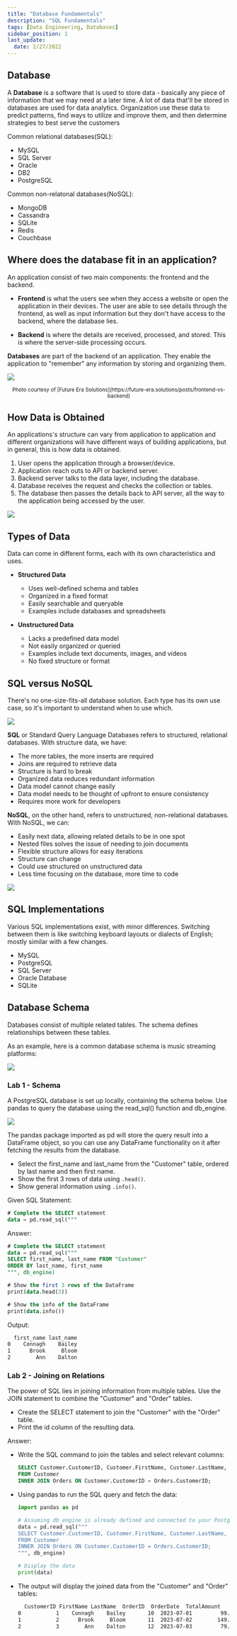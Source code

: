 ```yaml
---
title: "Database Fundamentals"
description: "SQL Fundamentals"
tags: [Data Engineering, Databases]
sidebar_position: 1
last_update:
  date: 2/27/2022
---
```



## Database 

A **Database** is a software that is used to store data - basically any piece of information that we may need at a later time. A lot of data that'll be stored in databases are used for data analytics. Organization use these data to predict patterns, find ways to utilize and improve them, and then determine strategies to best serve the customers

Common relational databases(SQL):

- MySQL
- SQL Server
- Oracle 
- DB2
- PostgreSQL

Common non-relatonal databases(NoSQL):

- MongoDB
- Cassandra
- SQLite
- Redis
- Couchbase

## Where does the database fit in an application?

An application consist of two main components: the frontend and the backend. 

- **Frontend** is what the users see when they access a website or open the application in their devices. The user are able to see details through the frontend, as well as input information but they don't have access to the backend, where the database lies.

- **Backend** is where the details are received, processed, and stored. This is where the server-side processing occurs. 

**Databases** are part of the backend of an application. They enable the application to "remember" any information by storing and organizing them.

<div class="img-center"> 

![](/img/docs/db-backendfrontend.png)

</div>

<center><small>Photo courtesy of [Future Era Solutions](https://future-era.solutions/posts/frontend-vs-backend) </small></center>


## How Data is Obtained 

An applications's structure can vary from application to application and different organizations will have different ways of building applications, but in general, this is how data is obtained. 

1. User opens the application through a browser/device.
2. Application reach outs to API or backend server.
3. Backend server talks to the data layer, including the database.
4. Database receives the request and checks the collection or tables.
5. The database then passes the details back to API server, all the way to the application being accessed by the user.


<div class="img-center"> 

![](/img/docs/db-howdataisobtained.png)

</div>



## Types of Data

Data can come in different forms, each with its own characteristics and uses.

- **Structured Data**

  - Uses well-defined schema and tables
  - Organized in a fixed format
  - Easily searchable and queryable
  - Examples include databases and spreadsheets

- **Unstructured Data**

  - Lacks a predefined data model
  - Not easily organized or queried
  - Examples include text documents, images, and videos
  - No fixed structure or format

## SQL versus NoSQL

There's no one-size-fits-all database solution. Each type has its own use case, so it's important to understand when to use which.


<div class="img-center"> 

![](/img/docs/db-sql-vs-nosql.png)

</div> 

**SQL** or Standard Query Language Databases refers to structured, relational databases. With structure data, we have:

- The more tables, the more inserts are required 
- Joins are required to retrieve data
- Structure is hard to break
- Organized data reduces redundant information
- Data model cannot change easily
- Data model needs to be thought of upfront to ensure consistency 
- Requires more work for developers

**NoSQL**, on the other hand, refers to unstructured, non-relational databases. With NoSQL, we can:

- Easily next data, allowing related details to be in one spot
- Nested files solves the issue of needing to join documents 
- Flexible structure allows for easy iterations
- Structure can change
- Could use structured on unstructured data
- Less time focusing on the database, more time to code

 
<div class="img-center">

![](/img/docs/dbsqlnosqlnotacompetition.png)

</div> 



## SQL Implementations

Various SQL implementations exist, with minor differences. Switching between them is like switching keyboard layouts or dialects of English; mostly similar with a few changes.

- MySQL
- PostgreSQL
- SQL Server
- Oracle Database
- SQLite


## Database Schema

Databases consist of multiple related tables. The schema defines relationships between these tables.

As an example, here is a common database schema is music streaming platforms:

<div class="img-center"> 

![](/img/docs/sql-db-schema-example.png)

</div>



### Lab 1 - Schema

A PostgreSQL database is set up locally, containing the schema below. Use pandas to query the database using the read_sql() function and db_engine.


<div class="img-center">

![](/img/docs/schema-lab-diag.png)

</div>

The pandas package imported as pd will store the query result into a DataFrame object, so you can use any DataFrame functionality on it after fetching the results from the database.

- Select the first_name and last_name from the "Customer" table, ordered by last name and then first name.
- Show the first 3 rows of data using `.head()`.
- Show general information using `.info()`.

Given SQL Statement:

```sql
# Complete the SELECT statement
data = pd.read_sql("""
```

Answer:

```sql
# Complete the SELECT statement
data = pd.read_sql("""
SELECT first_name, last_name FROM "Customer"
ORDER BY last_name, first_name
""", db_engine)

# Show the first 3 rows of the DataFrame
print(data.head(3))

# Show the info of the DataFrame
print(data.info())
```

Output:

```bash
  first_name last_name
0    Connagh    Bailey
1      Brook     Bloom
2        Ann    Dalton
```

### Lab 2 - Joining on Relations

The power of SQL lies in joining information from multiple tables. Use the JOIN statement to combine the "Customer" and "Order" tables.

- Create the SELECT statement to join the "Customer" with the "Order" table.
- Print the id column of the resulting data.

Answer: 

- Write the SQL command to join the tables and select relevant columns:

  ```sql
  SELECT Customer.CustomerID, Customer.FirstName, Customer.LastName, Orders.OrderID, Orders.OrderDate, Orders.TotalAmount
  FROM Customer
  INNER JOIN Orders ON Customer.CustomerID = Orders.CustomerID;
  ```

- Using pandas to run the SQL query and fetch the data:

  ```python
  import pandas as pd

  # Assuming db_engine is already defined and connected to your PostgreSQL database
  data = pd.read_sql("""
  SELECT Customer.CustomerID, Customer.FirstName, Customer.LastName, Orders.OrderID, Orders.OrderDate, Orders.TotalAmount
  FROM Customer
  INNER JOIN Orders ON Customer.CustomerID = Orders.CustomerID;
  """, db_engine)

  # Display the data
  print(data)
  ```

- The output will display the joined data from the "Customer" and "Order" tables:

  ```bash
    CustomerID FirstName LastName  OrderID  OrderDate  TotalAmount
  0           1    Connagh    Bailey       10  2023-07-01         99.99
  1           2      Brook     Bloom       11  2023-07-02        149.99
  2           3        Ann    Dalton       12  2023-07-03         79.99
  ```

